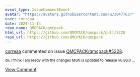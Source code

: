 ```yaml
---
event_type: IssueCommentEvent
avatar: "https://avatars.githubusercontent.com/u/3047763?"
user: correaa
date: 2024-11-14
repo_name: QMCPACK/qmcpack
html_url: https://github.com/QMCPACK/qmcpack/pull/5228
repo_url: https://github.com/QMCPACK/qmcpack
---
```


<a href='https://github.com/correaa' target='_blank'>correaa</a> commented on issue <a href='https://github.com/QMCPACK/qmcpack/pull/5228' target='_blank'>QMCPACK/qmcpack#5228</a>.

<small>ok, I think I am ready with the changes Multi is updated to release v0.86.0...</small>

<a href='https://github.com/QMCPACK/qmcpack/pull/5228' target='_blank'>View Comment</a>